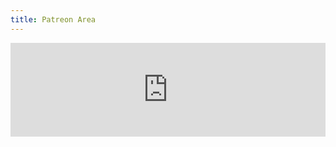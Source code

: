 ```yaml
---
title: Patreon Area
---
```


<iframe src="https://api.captainmeta4.me/patreon" width="100%" frameborder="0">Loading...</iframe>

